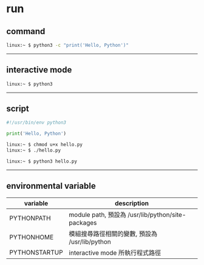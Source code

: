 # run

## command

```bash
linux:~ $ python3 -c "print('Hello, Python')"
```


---

## interactive mode

```bash
linux:~ $ python3
```


---

## script

```python
#!/usr/bin/env python3

print('Hello, Python')
```

```bash
linux:~ $ chmod u+x hello.py
linux:~ $ ./hello.py
```

```bash
linux:~ $ python3 hello.py
```


---

## environmental variable

| variable 			| description 												|
| --- 				| --- 														|
| PYTHONPATH 		| module path, 預設為 /usr/lib/python<version>/site-packages 	|
| PYTHONHOME 		| 模組搜尋路徑相關的變數, 預設為 /usr/lib/python<version> 		|
| PYTHONSTARTUP 	| interactive mode 所執行程式路徑 								|
